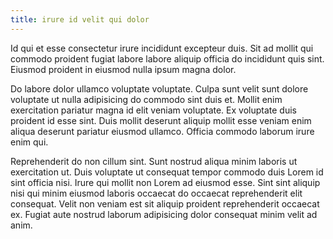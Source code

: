 ```yaml
---
title: irure id velit qui dolor
---
```


Id qui et esse consectetur irure incididunt excepteur duis. Sit ad mollit qui commodo proident fugiat labore labore aliquip officia do incididunt quis sint. Eiusmod proident in eiusmod nulla ipsum magna dolor.

Do labore dolor ullamco voluptate voluptate. Culpa sunt velit sunt dolore voluptate ut nulla adipisicing do commodo sint duis et. Mollit enim exercitation pariatur magna id elit veniam voluptate. Ex voluptate duis proident id esse sint. Duis mollit deserunt aliquip mollit esse veniam enim aliqua deserunt pariatur eiusmod ullamco. Officia commodo laborum irure enim qui.

Reprehenderit do non cillum sint. Sunt nostrud aliqua minim laboris ut exercitation ut. Duis voluptate ut consequat tempor commodo duis Lorem id sint officia nisi. Irure qui mollit non Lorem ad eiusmod esse. Sint sint aliquip nisi qui minim eiusmod laboris occaecat do occaecat reprehenderit elit consequat. Velit non veniam est sit aliquip proident reprehenderit occaecat ex. Fugiat aute nostrud laborum adipisicing dolor consequat minim velit ad anim.